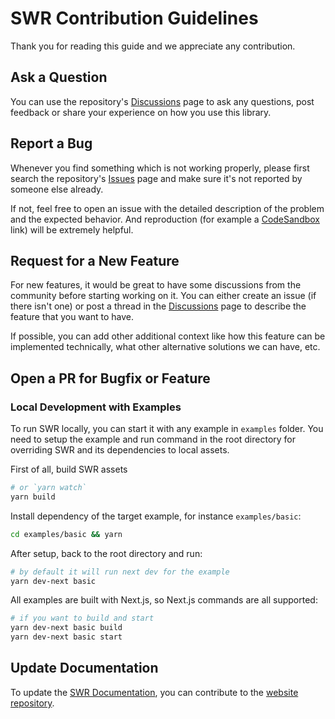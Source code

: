 # SWR Contribution Guidelines

Thank you for reading this guide and we appreciate any contribution. 

## Ask a Question

You can use the repository's [Discussions](https://github.com/vercel/swr/discussions) page to ask any questions, post feedback or share your experience on how you use this library.

## Report a Bug

Whenever you find something which is not working properly, please first search the repository's [Issues](https://github.com/vercel/swr/issues) page and make sure it's not reported by someone else already.

If not, feel free to open an issue with the detailed description of the problem and the expected behavior. And reproduction (for example a [CodeSandbox](https://codesandbox.io) link) will be extremely helpful.

## Request for a New Feature

For new features, it would be great to have some discussions from the community before starting working on it. You can either create an issue (if there isn't one) or post a thread in the [Discussions](https://github.com/vercel/swr/discussions) page to describe the feature that you want to have.

If possible, you can add other additional context like how this feature can be implemented technically, what other alternative solutions we can have, etc.

## Open a PR for Bugfix or Feature

### Local Development with Examples

To run SWR locally, you can start it with any example in `examples` folder. You need to setup the example and run command in the root directory for overriding SWR and its dependencies to local assets.

First of all, build SWR assets

```sh
# or `yarn watch`
yarn build
```

Install dependency of the target example, for instance `examples/basic`:

```sh
cd examples/basic && yarn
```

After setup, back to the root directory and run:

```sh
# by default it will run next dev for the example
yarn dev-next basic
```

All examples are built with Next.js, so Next.js commands are all supported:

```sh
# if you want to build and start
yarn dev-next basic build
yarn dev-next basic start
```
## Update Documentation

To update the [SWR Documentation](https://swr.vercel.app), you can contribute to the [website repository](https://github.com/vercel/swr-site). 